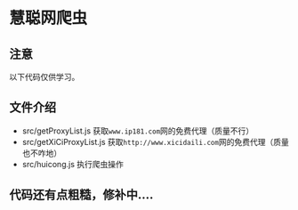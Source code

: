 # 慧聪网爬虫

## 注意

以下代码仅供学习。

## 文件介绍

* src/getProxyList.js 获取`www.ip181.com`网的免费代理（质量不行）
* src/getXiCiProxyList.js 获取`http://www.xicidaili.com`网的免费代理（质量也不咋地）
* src/huicong.js 执行爬虫操作

## 代码还有点粗糙，修补中....